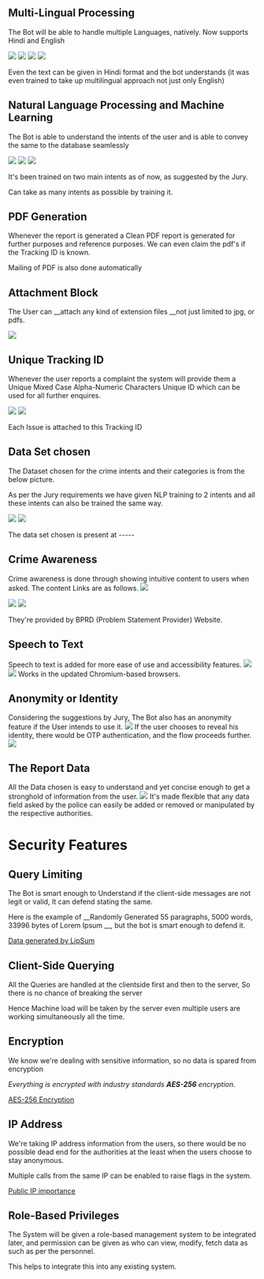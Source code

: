 ## Multi-Lingual Processing
The Bot will be able to handle multiple Languages, natively.
Now supports Hindi and English

<img src="https://github.com/scodes73/RK62_Tri-Nethra/tree/master/Screenshots/hin1.png" >

<img src="Screenshots/en1.png" >

<img src="Screenshots/hin2.png" >

<img src="Screenshots/en2.png" >

Even the text can be given in Hindi format and the bot understands (it was even trained to take up multilingual approach not just only English)

## Natural Language Processing and Machine Learning

The Bot is able to understand the intents of the user and is able to convey the same to the database seamlessly

<img src="Screenshots/-----.png" >

<img src="Screenshots/-----.png" >

<img src="Screenshots/-----.png" >

It's been trained on two main intents as of now, as suggested by the Jury.

Can take as many intents as possible by training it.

## PDF Generation
Whenever the report is generated a Clean PDF report is generated for further purposes and reference purposes.
We can even claim the pdf's if the Tracking ID is known.

Mailing of PDF is also done automatically

## Attachment Block

The User can __attach any kind of extension files __not just limited to jpg, or pdfs.

<img src="Screenshots/-----.png" >


## Unique Tracking ID
Whenever the user reports a complaint the system will provide them a Unique Mixed Case Alpha-Numeric Characters Unique ID which can be used
for all further enquires.


<img src="Screenshots/-----.png" >

<img src="Screenshots/-----.png" >

Each Issue is attached to this Tracking ID

## Data Set chosen

The Dataset chosen for the crime intents and their categories is from the below picture.

As per the Jury requirements we have given NLP training to 2 intents and all these intents can also be trained the same way.


<img src="Screenshots/-----.png" >

<img src="Screenshots/-----.png" >  

The data set chosen is present at -----

## Crime Awareness

Crime awareness is done through showing intuitive content to users when asked.
The content Links are as follows.
<img src="Screenshots/-----.png" >

<img src="Screenshots/-----.png" >

<img src="Screenshots/-----.png" >

They're provided by BPRD (Problem Statement Provider) Website.

## Speech to Text
Speech to text is added for more ease of use and accessibility features.
<img src="Screenshots/-----.png" >
<img src="Screenshots/-----.png" >
Works in the updated Chromium-based browsers.

## Anonymity or Identity

Considering the suggestions by Jury, The Bot also has an anonymity feature if the User intends to use it.
<img src="Screenshots/-----.png" >
If the user chooses to reveal his identity, there would be OTP authentication, and the flow proceeds further.
<img src="Screenshots/-----.png" >


## The Report Data
All the Data chosen is easy to understand and yet concise enough to get a stronghold of information from the user.
<img src="Screenshots/-----.png" >
It's made flexible that any data field asked by the police can easily be added or removed or manipulated by the respective authorities.

# Security Features

## Query Limiting
The Bot is smart enough to Understand if the client-side messages are not legit or valid, It can defend stating the same.

Here is the example of __Randomly Generated 55 paragraphs, 5000 words, 33996 bytes of Lorem Ipsum __, but the bot is smart enough to defend it.

[Data generated by LipSum](https://www.lipsum.com/ "LipSum")


## Client-Side Querying
All the Queries are handled at the clientside first and then to the server, So there is no chance of breaking the server 

Hence Machine load will be taken by the server even multiple users are working simultaneously all the time.

## Encryption

We know we're dealing with sensitive information, so no data is spared from encryption

_Everything is encrypted with industry standards __AES-256__ encryption_.

[AES-256 Encryption](https://www.solarwindsmsp.com/blog/aes-256-encryption-algorithm/ "AES-256 Encryption")


## IP Address

We're taking IP address information from the users, so there would be no possible dead end for the authorities at the least when the users choose to stay anonymous.

Multiple calls from the same IP can be enabled to raise flags in the system.

[Public IP importance](https://www.lifewire.com/what-is-a-public-ip-address-2625974 "Public IP Importance")


## Role-Based Privileges
The System will be given a role-based management system to be integrated later, and permission can be given as who can view, modify, fetch data as such as per the personnel.

This helps to integrate this into any existing system.
